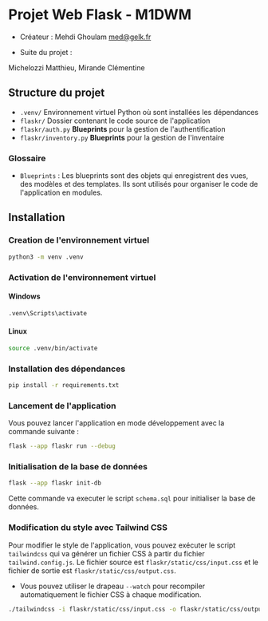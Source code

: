# Projet Web Flask - M1DWM

- Créateur :
Mehdi Ghoulam <med@gelk.fr>

- Suite du projet : 

Michelozzi Matthieu,
Mirande Clémentine


## Structure du projet

- `.venv/` Environnement virtuel Python où sont installées les dépendances
- `flaskr/` Dossier contenant le code source de l'application
- `flaskr/auth.py` **Blueprints** pour la gestion de l'authentification
- `flaskr/inventory.py` **Blueprints** pour la gestion de l'inventaire

### Glossaire

- `Blueprints` : Les blueprints sont des objets qui enregistrent des vues, des modèles et des templates. Ils sont utilisés pour organiser le code de l'application en modules.

## Installation

### Creation de l'environnement virtuel

```bash
python3 -m venv .venv
```

### Activation de l'environnement virtuel

#### Windows

```bash
.venv\Scripts\activate
```

#### Linux

```bash
source .venv/bin/activate
```

### Installation des dépendances

```bash
pip install -r requirements.txt
```

### Lancement de l'application

Vous pouvez lancer l'application en mode développement avec la commande suivante :

```bash
flask --app flaskr run --debug
```

### Initialisation de la base de données

```bash
flask --app flaskr init-db
```

Cette commande va executer le script `schema.sql` pour initialiser la base de données.

### Modification du style avec Tailwind CSS

Pour modifier le style de l'application, vous pouvez exécuter le script `tailwindcss` qui va générer un fichier CSS à partir du fichier `tailwind.config.js`.
Le fichier source est `flaskr/static/css/input.css` et le fichier de sortie est `flaskr/static/css/output.css`.

- Vous pouvez utiliser le drapeau `--watch` pour recompiler automatiquement le fichier CSS à chaque modification.

```bash
./tailwindcss -i flaskr/static/css/input.css -o flaskr/static/css/output.css --watch
```
